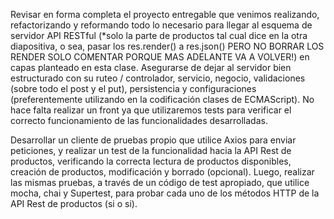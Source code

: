 Revisar en forma completa el proyecto entregable que venimos realizando, refactorizando y reformando todo lo necesario para llegar al esquema de servidor API RESTful (*solo la parte de productos tal cual dice en la otra diapositiva, o sea, pasar los res.render() a res.json() PERO NO BORRAR LOS RENDER SOLO COMENTAR PORQUE MAS ADELANTE VA A VOLVER!) en capas planteado en esta clase.
Asegurarse de dejar al servidor bien estructurado con su ruteo / controlador, servicio, negocio, validaciones (sobre todo el post y el put), persistencia y configuraciones (preferentemente utilizando en la codificación clases de ECMAScript).
No hace falta realizar un front ya que utilizaremos tests para verificar el correcto funcionamiento de las funcionalidades desarrolladas.

Desarrollar un cliente de pruebas propio que utilice Axios para enviar peticiones, y realizar un test de la funcionalidad hacia la API Rest de productos, verificando la correcta lectura de productos disponibles, creación de productos, modificación y borrado (opcional).
Luego, realizar las mismas pruebas, a través de un código de test apropiado, que utilice mocha, chai y Supertest, para probar cada uno de los métodos HTTP de la API Rest de productos (si o si).